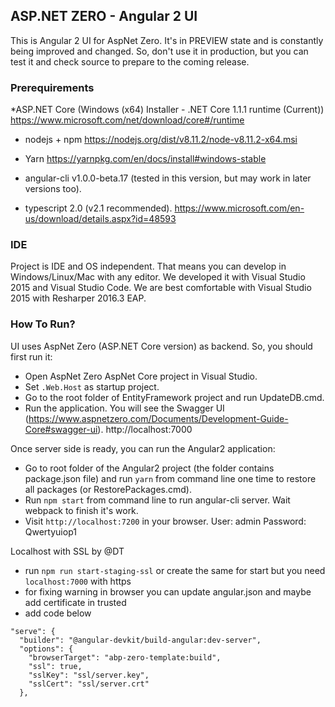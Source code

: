 ﻿## ASP.NET ZERO - Angular 2 UI

This is Angular 2 UI for AspNet Zero. It's in PREVIEW state and is constantly being improved and changed.
So, don't use it in production, but you can test it and check source to prepare to the coming release.

### Prerequirements

*ASP.NET Core (Windows (x64) Installer - .NET Core 1.1.1 runtime (Current))
https://www.microsoft.com/net/download/core#/runtime

* nodejs + npm
https://nodejs.org/dist/v8.11.2/node-v8.11.2-x64.msi

* Yarn
https://yarnpkg.com/en/docs/install#windows-stable

* angular-cli v1.0.0-beta.17 (tested in this version, but may work in later versions too).

* typescript 2.0 (v2.1 recommended).
https://www.microsoft.com/en-us/download/details.aspx?id=48593

### IDE

Project is IDE and OS independent. That means you can develop in Windows/Linux/Mac with any editor.
We developed it with Visual Studio 2015 and Visual Studio Code.
We are best comfortable with Visual Studio 2015 with Resharper 2016.3 EAP.

### How To Run?

UI uses AspNet Zero (ASP.NET Core version) as backend. So, you should first run it:

* Open AspNet Zero AspNet Core project in Visual Studio.
* Set ``.Web.Host`` as startup project.
* Go to the root folder of EntityFramework project and run UpdateDB.cmd.
* Run the application. You will see the Swagger UI (https://www.aspnetzero.com/Documents/Development-Guide-Core#swagger-ui).
  http://localhost:7000

Once server side is ready, you can run the Angular2 application:

* Go to root folder of the Angular2 project (the folder contains package.json file) and run ``yarn`` from command line one time to restore all packages (or RestorePackages.cmd).
* Run ``npm start`` from command line to run angular-cli server. Wait webpack to finish it's work.
* Visit ``http://localhost:7200`` in your browser.
  User: admin
  Password: Qwertyuiop1
  
Localhost with SSL by @DT
* run ``npm run start-staging-ssl`` or create the same for start but you need ``localhost:7000`` with https
* for fixing warning in browser you can update angular.json and maybe add certificate in trusted
* add code below
```
"serve": {
  "builder": "@angular-devkit/build-angular:dev-server",
  "options": {
    "browserTarget": "abp-zero-template:build",
    "ssl": true,
    "sslKey": "ssl/server.key",
    "sslCert": "ssl/server.crt"
  },
```
